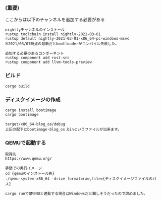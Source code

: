 ### (重要)

ここからは以下のチャンネルを追加する必要がある

    nightlyチャンネルのインストール
	rustup toolchain install nightly-2021-03-01
	rustup default nightly-2021-03-01-x86_64-pc-windows-msvc
	※2021/03/07時点の最新だとbootloaderがコンパイル失敗した。

    追加する必要のあるコンポーネント
	rustup component add rust-src
	rustup component add llvm-tools-preview


### ビルド

	cargo build

### ディスクイメージの作成

	cargo install bootimage
	cargo bootimage

	target/x86_64-blog_os/debug　
	上記の配下にbootimage-blog_os.binというファイルが出来ます。

### QEMUで起動する

	取得先
	https://www.qemu.org/

	手動での実行イメージ
	cd {qemuのインストール先}
	./qemu-system-x86_64 -drive format=raw,file={ディスクイメージファイルのパス}
	
	cargo runでQMENUと連動する場合はWindowsだと難しそうだったので諦めました。
	
	
	